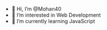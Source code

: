 - 👋 Hi, I’m @Mohan40
- 👀 I’m interested in  Web Development
- 🌱 I’m currently learning JavaScript

<!---
Mohan40/Mohan40 is a ✨ special ✨ repository because its `README.md` (this file) appears on your GitHub profile.
You can click the Preview link to take a look at your changes.
--->
